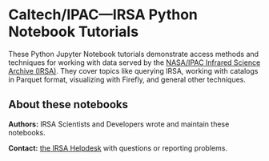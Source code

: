 # Caltech/IPAC—IRSA Python Notebook Tutorials


These Python Jupyter Notebook tutorials demonstrate access methods and techniques for working with data served by the [NASA/IPAC Infrared Science Archive (IRSA)](https://irsa.ipac.caltech.edu).
They cover topics like querying IRSA, working with catalogs in Parquet format, visualizing with Firefly, and general other techniques.



## About these notebooks

**Authors:** IRSA Scientists and Developers wrote and maintain these notebooks.

**Contact:** [the IRSA Helpdesk](https://irsa.ipac.caltech.edu/docs/help_desk.html) with questions or reporting problems.